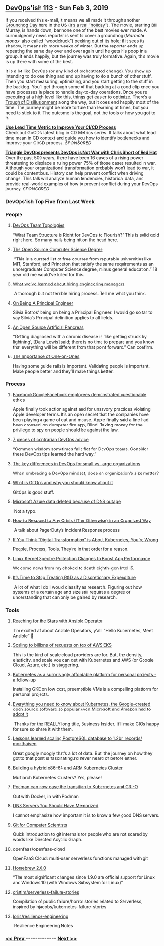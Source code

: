 ## [DevOps'ish 113](https://devopsish.com/113) - Sun Feb 3, 2019

If you received this e-mail, it means we all made it through another <a href="https://www.imdb.com/title/tt0107048/">Groundhog Day</a> here in the US (<a href="https://en.wikipedia.org/wiki/Groundhog_Day">it’s a real “holiday”</a>). The movie, starring Bill Murray, is hands down, bar none one of the best movies ever made. A curmudgeonly news reporter is sent to cover a groundhog (<em>Marmota monax</em>, also called “woodchuck”) peeking out of its hole; if it sees its shadow, it means six more weeks of winter. But the reporter ends up repeating the same day over and over again until he gets his poop in a group. It ends happily, but the journey was truly formative. Again, this movie is up there with some of the best.

It is a lot like DevOps (or any kind of orchestrated change). You show up intending to do one thing and end up having to do a bunch of other stuff. Then you start measuring, optimizing, and you start getting to the stuff in the backlog. You’ll get through some of that backlog at a good clip once you have processes in place to handle day-to-day operations. Once you’re executing at a high level like this, things get easier to optimize. There’s a <a href="https://www.gartner.com/en/research/methodologies/gartner-hype-cycle">Trough of Disillusionment</a> along the way, but it does end happily most of the time. The journey might be more torture than learning at times, but you need to stick to it. The outcome is the goal, not the tools or how you got to it.

<a href="https://www.gocd.org/2019/01/14/cd-metrics-deployment-lead-time/"><strong>Use Lead Time Metric to Improve Your CI/CD Process</strong></a><br/>Check out GoCD’s latest blog in CD Metrics series. It talks about what lead time mean in CD context and guide you how to identify bottlenecks and improve your CI/CD process. <em>SPONSORED</em>

<a href="https://www.meetup.com/triangle-devops/events/257189603/"><strong>Triangle DevOps presents DevOps is Not War with Chris Short of Red Hat</strong></a><br/>Over the past 500 years, there have been 16 cases of a rising power threatening to displace a ruling power. 75% of those cases resulted in war. Although your organizational transformation probably won’t lead to war, it could be contentious. History can help prevent conflict when driving change. This talk will analyze human tendencies, historical data, and provide real-world examples of how to prevent conflict during your DevOps journey. <em>SPONSORED</em>

### DevOps’ish Top Five from Last Week

### People

1. [DevOps Team Topologies](https://web.devopstopologies.com/)

     “What Team Structure is Right for DevOps to Flourish?” This is solid gold right here. So many nails being hit on the head here.
1. [The Open Source Computer Science Degree](https://github.com/ForrestKnight/open-source-cs)

     ”This is a curated list of free courses from reputable universities like MIT, Stanford, and Princeton that satisfy the same requirements as an undergraduate Computer Science degree, minus general education.” 18 year old me would’ve killed for this.
1. [What we’ve learned about hiring engineering managers](https://circleci.com/blog/what-we-ve-learned-about-hiring-engineering-managers/)

     A thorough but not terrible hiring process. Tell me what you think.
1. [On Being A Principal Engineer](https://blog.dbsmasher.com/2019/01/28/on-being-a-principal-engineer.html)

     Silvia Botros’ being on being a Principal Engineer. I would go so far to say Silvia’s Principal definition applies to all fields.
1. [An Open Source Artificial Pancreas](https://lwn.net/SubscriberLink/777587/1427d9a6bda5d719/)

     “Getting diagnosed with a chronic disease is ‘like getting struck by lightning’, [Dana Lewis] said; there is no time to prepare and you know that everything will be different from that point forward.” Can confirm.
1. [The Importance of One-on-Ones](https://css-tricks.com/the-importance-of-one-on-ones/)

     Having some guide rails is important. Validating people is important. Make people better and they’ll make things better.
### Process

1. [FacebookGoogleFacebook employees demonstrated questionable ethics](https://www.businessinsider.com/facebook-employees-angry-after-apple-blocks-its-internal-ios-apps-2019-1)

    Apple finally took action against  and  for unsavory practices violating Apple developer terms. It’s an open secret that the companies have been playing a game of cat and mouse. Apple finally said a line had been crossed.  on dumpster fire app, Blind. Taking money for the privilege to spy on people should be against the law.
1. [7 pieces of contrarian DevOps advice](https://enterprisersproject.com/article/2019/1/devops-advice-7-contrarian-pieces)

     “Common wisdom sometimes falls flat for DevOps teams. Consider these DevOps tips learned the hard way.”
1. [The key differences in DevOps for small vs. large organizations](https://opensource.com/article/19/1/devops-small-medium-large-organizations)

     When embracing a DevOps mindset, does an organization’s size matter?
1. [What is GitOps and why you should know about it](https://venturebeat.com/2019/02/02/what-is-gitops-and-why-you-should-know-about-it/)

     GitOps is good stuff.
1. [Microsoft Azure data deleted because of DNS outage](https://nakedsecurity.sophos.com/2019/02/01/dns-outage-turns-tables-on-azure-database-users/)

     Not a typo.
1. [How to Respond to Any Crisis (IT or Otherwise) in an Organized Way](https://thenewstack.io/how-to-respond-to-any-crisis-it-or-otherwise-in-an-organized-way/)

     A talk about PagerDuty’s Incident Response process
1. [If You Think “Digital Transformation” is About Kubernetes, You’re Wrong](https://content.pivotal.io/pivotal-blog/digital-transformation-kubernetes)

     People, Process, Tools. They’re in that order for a reason.
1. [Linux Kernel Spectre Protection Changes to Boost App Performance](https://www.bleepingcomputer.com/news/linux/linux-kernel-spectre-protection-changes-to-boost-app-performance/)

     Welcome news from my choked to death eighth-gen Intel i5.
1. [It’s Time to Stop Treating R&D as a Discretionary Expenditure](https://hbr.org/2019/01/its-time-to-stop-treating-rd-as-a-discretionary-expenditure)

     A lot of what I do I would classify as research. Figuring out how systems of a certain age and size still requires a degree of understanding that can only be gained by research.
### Tools

1. [Reaching for the Stars with Ansible Operator](https://blog.openshift.com/reaching-for-the-stars-with-ansible-operator/)

     I’m excited af about Ansible Operators, y’all. “Hello Kubernetes, Meet Ansible” 👀
1. [Scaling to billions of requests on top of AWS EKS](https://medium.com/followanalytics/scaling-to-billions-of-requests-on-top-of-aws-eks-e692ec09e162)

     This is the kind of scale cloud providers are for. But, the density, elasticity, and scale you can get with Kubernetes and AWS (or Google Cloud, Azure, etc.) is staggering.
1. [Kubernetes as a surprisingly affordable platform for personal projects - a follow-up](https://blog.florentdelannoy.com/blog/2019/kubernetes-surprisingly-affordable-platform-followup/)

     Installing GKE on low cost, preemptible VMs is a compelling platform for personal projects.
1. [Everything you need to know about Kubernetes, the Google-created open source software so popular even Microsoft and Amazon had to adopt it](https://www.businessinsider.com/what-is-kubernetes-google-cloud-2019-1)

     Thanks for the REALLY long title, Business Insider. It’ll make CIOs happy for sure so share it with them.
1. [Lessons learned scaling PostgreSQL database to 1.2bn records/ monthaiven](https://medium.com/@gajus/lessons-learned-scaling-postgresql-database-to-1-2bn-records-month-edc5449b3067)

     Great googly moogly that’s a lot of data. But, the journey on how they got to that point is fascinating.I’d never heard of  before either.
1. [Building a hybrid x86–64 and ARM Kubernetes Cluster](https://medium.com/@carlosedp/building-a-hybrid-x86-64-and-arm-kubernetes-cluster-e7f94ff6e51d)

     Multiarch Kubernetes Clusters? Yes, please!
1. [Podman can now ease the transition to Kubernetes and CRI-O](https://developers.redhat.com/blog/2019/01/29/podman-kubernetes-yaml/)

     Out with Docker, in with Podman
1. [DNS Servers You Should Have Memorized](https://danielmiessler.com/blog/dns-servers-you-should-have-memorized/)

     I cannot emphasize how important it is to know a few good DNS servers.
1. [Git for Computer Scientists](http://eagain.net/articles/git-for-computer-scientists/)

     Quick introduction to git internals for people who are not scared by words like Directed Acyclic Graph.
1. [openfaas/openfaas-cloud](https://github.com/openfaas/openfaas-cloud)

     OpenFaaS Cloud: multi-user serverless functions managed with git
1. [Homebrew 2.0.0](https://brew.sh/2019/02/02/homebrew-2.0.0/)

     “The most significant changes since 1.9.0 are official support for Linux and Windows 10 (with Windows Subsystem for Linux)”
1. [cristim/serverless-failure-stories](https://github.com/cristim/serverless-failure-stories)

     Compilation of public failure/horror stories related to Serverless, inspired by hjacobs/kubernetes-failure-stories
1. [lorin/resilience-engineering](https://github.com/lorin/resilience-engineering)

     Resilience Engineering Notes

### [ << Prev ](devopsweekly-112.md) ------------- [ Next >> ](devopsweekly-114.md)